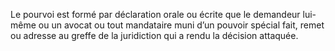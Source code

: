 Le pourvoi est formé par déclaration orale ou écrite que le demandeur lui-même ou un avocat ou tout mandataire muni d’un pouvoir spécial fait, remet ou adresse au greffe de la juridiction qui a rendu la décision attaquée.